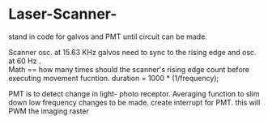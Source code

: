 # Laser-Scanner-

stand in code for galvos and PMT until circuit can be made.  

Scanner osc. at 15.63 KHz  galvos need to sync to the rising edge and osc. at 60 Hz .  
Math == how many times should the scanner's rising edge count before executing movement fucntion.
  duration = 1000 * (1/frequency);
  
  PMT is to detect change in light- photo receptor. 
  Averaging function to slim down low frequency changes to be made.
  create interrupt for PMT.
  this will PWM the imaging raster
  

